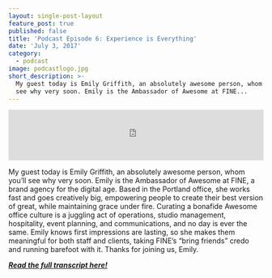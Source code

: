 ```yaml
---
layout: single-post-layout
feature_post: true
published: false
title: 'Podcast Episode 6: Experience is Everything'
date: 'July 3, 2017'
category:
  - podcast
image: podcastlogo.jpg
short_description: >-
  My guest today is Emily Griffith, an absolutely awesome person, whom you’ll
  see why very soon. Emily is the Ambassador of Awesome at FINE...
---
```

<iframe src="https://www.podbean.com/media/player/tv6ni-6c8fa7?from=yiiadmin&skin=1&btn-skin=104&share=1&fonts=Helvetica&auto=0&download=0&rtl=0" height="100" width="100%" frameborder="0" scrolling="no" data-name="pb-iframe-player"></iframe>

My guest today is Emily Griffith, an absolutely awesome person, whom you’ll see why very soon. Emily is the Ambassador of Awesome at FINE, a brand agency for the digital age. Based in the Portland office, she works fast and goes creatively big, empowering people to create their best version of great, while maintaining grace under fire. Curating a bonafide Awesome office culture is a juggling act of operations, studio management, hospitality, event planning, and communications, and no day is ever the same. Emily knows first impressions are lasting, so she makes them meaningful for both staff and clients, taking FINE’s “bring friends” credo and running barefoot with it. Thanks for joining us, Emily.

[_**Read the full transcript here!**_](http://www.uprightandbetter.com/episode-6/)
